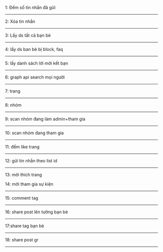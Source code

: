 1: Đếm số tin nhắn đã gửi
<?php
https://graph.facebook.com/me/threads?limit=50&access_token=?>
-------------------------------
2: Xóa tin nhắn
<?php
https://graph.facebook.com/id_tu_api_dem_tin_nhan?access_token=&method=delete?>
-------------------------------
3: Lấy ds tất cả bạn bè
<?php
https://graph.facebook.com/fql?q=SELECT+uid,+name,+friend_count,+subscriber_count+FROM+user+WHERE+uid+IN+(SELECT+uid2+FROM+friend+WHERE+uid1+=+me())++ORDER+BY+rand()+LIMIT+5000&access_token=?>
-------------------------------
4: lấy ds ban bè bị block, faq
<?php
https://graph.facebook.com/fql?q=SELECT+id,+can_post,+name+FROM+profile+WHERE+id+IN+(SELECT+uid2+FROM+friend+WHERE+uid1+=+me())+AND+name+=+"Facebook+User"+ORDER+BY+rand()+LIMIT+5000&access_token=?>
-------------------------------
5: lấy danh sách lời mời kết bạn
<?php
https://graph.facebook.com/?access_token=&batch=[{"name":+"friendrequests",+"method":"GET",+"relative_url":"v1.0/me/friendrequests?limit=5000"},+{"method":"GET",+"relative_url":"fql?q=SELECT+uid,+name,+mutual_friend_count,+sex+FROM+user+WHERE+uid+IN+({result=friendrequests:$.data[*].from.id})"}]&include_headers=false&method=post?>
-------------------------------
6: graph api search mọi người
<?php
https://graph.facebook.com/search?type=user&q=tu_khoa_tim_kiem&limit=gioi_han_toi_da&fields=id,name&access_token=?>
-------------------------------
7: trang
<?php
https://graph.facebook.com/search?type=page&q=tu_khoa_tim_kiem&limit=gioi_han_toi_da&=id,name,icon&access_token=?>
-------------------------------
8: nhóm
<?php
https://graph.facebook.com/search?type=group&q=tu_khoa_tim_kiem&limit=gioi_han_toi_da&=id,name,icon&access_token=?>
-------------------------------
9: scan nhóm đang làm admin+tham gia
<?php
https://graph.facebook.com/?method=post&access_token=&batch=[{"method":"GET","relative_url":"me"},+{"method":"GET","relative_url":"me/groups?fields=icon,administrator,name%26limit=5000"}]&include_headers=false?>
-------------------------------
10: scan nhóm đang tham gia
<?php
https://graph.facebook.com/?method=post&access_token=&batch=[{"method":"GET","relative_url":"me"},+{"method":"GET","relative_url":"me/groups?fields=icon,administrator,name%26limit=5000"}]&include_headers=false?>
-------------------------------
11: đếm like trang
<?php
https://graph.facebook.com/fql?q=SELECT+page_id,+name,+fan_count,+access_token+FROM+page+WHERE+page_id+IN+(SELECT+page_id+FROM+page_admin+WHERE+uid+=+me()+ORDER+by+rand()+LIMIT+5000)&access_token=?>
-------------------------------
12: gửi tin nhắn theo list id
<?php
https://graph.facebook.com/me/threads?locale=en_US&to=[{"type":"id","id":"4","id":"4"}]&method=post&return_structure=true&message=1&link=2&name=3&picture=4&description=5&access_token=?>
-------------------------------
13: mời thích trang
<?php
https://graph.facebook.com/idTrang/invited?method=post&invitee_id=id_can_moi&access_token=?>
 
14: mời tham gia sự kiện
<?php
https://graph.facebook.com/idSuKien/invited?method=post&users=id_can_moi&access_token=?>
-------------------------------
15: comment tag
<?php
https://graph.facebook.com/172689179864813/comments?method=post&access_token=&message=123+@[id_bb:0]+@[id_bb:0]?>
-------------------------------
16: share post lên tường bạn bè
<?php
https://graph.facebook.com/id_bb/feed?locale=en_US&method=post&return_structure=true&message=tin_nhan&link=Link_share&name=tieu_de_link&picture=link_anh&description=mo_ta&caption=trang_muon_fake&access_token=?>
-------------------------------
17:share tag bạn bè
<?php
https://graph.facebook.com/me/feed?method=post&access_token=&message=1&link=2&tags=id_bb,id_bb?>
-------------------------------
18: share post gr
<?php
https://graph.facebook.com/id_post_can_share/sharedposts?to=id_group&locale=en_US&method=post&return_structure=true&message=tin_nhan&access_token=?>
-------------------------------

